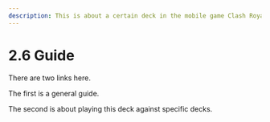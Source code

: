 ```yaml
---
description: This is about a certain deck in the mobile game Clash Royale
---
```


# 2.6 Guide

There are two links here.&#x20;

The first is a general guide.

The second is about playing this deck against specific decks.
